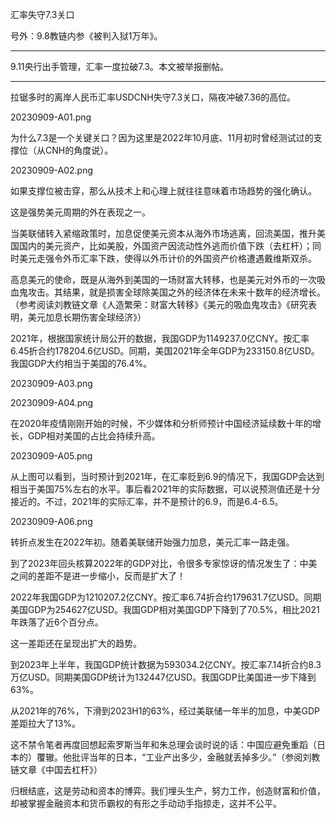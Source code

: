 
汇率失守7.3关口

号外：9.8教链内参《被判入狱1万年》。

---

9.11央行出手管理，汇率一度拉破7.3。本文被举报删帖。

---

拉锯多时的离岸人民币汇率USDCNH失守7.3关口，隔夜冲破7.36的高位。

20230909-A01.png

为什么7.3是一个关键关口？因为这里是2022年10月底、11月初时曾经测试过的支撑位（从CNH的角度说）。

20230909-A02.png

如果支撑位被击穿，那么从技术上和心理上就往往意味着市场趋势的强化确认。

这是强势美元周期的外在表现之一。

当美联储转入紧缩政策时，加息促使美元资本从海外市场逃离，回流美国，推升美国国内的美元资产，比如美股，外国资产因流动性外逃而价值下跌（去杠杆）；同时美元走强令外币汇率下跌，使得以外币计价的外国资产价格遭遇戴维斯双杀。

高息美元的使命，既是从海外到美国的一场财富大转移，也是美元对外币的一次吸血鬼攻击。其结果，就是损害全球除美国之外的经济体在未来十数年的经济增长。（参考阅读刘教链文章《人造繁荣：财富大转移》《美元的吸血鬼攻击》《研究表明，美元加息长期伤害全球经济》）

2021年，根据国家统计局公开的数据，我国GDP为1149237.0亿CNY。按汇率6.45折合约178204.6亿USD。同期，美国2021年全年GDP为233150.8亿USD。我国GDP大约相当于美国的76.4%。

20230909-A03.png

20230909-A04.png

在2020年疫情刚刚开始的时候，不少媒体和分析师预计中国经济延续数十年的增长，GDP相对美国的占比会持续升高。

20230909-A05.png

从上图可以看到，当时预计到2021年，在汇率贬到6.9的情况下，我国GDP会达到相当于美国75%左右的水平。事后看2021年的实际数据，可以说预测值还是十分接近的。不过，2021年的实际汇率，并不是预计的6.9，而是6.4-6.5。

20230909-A06.png

转折点发生在2022年初。随着美联储开始强力加息，美元汇率一路走强。

到了2023年回头核算2022年的GDP对比，令很多专家惊讶的情况发生了：中美之间的差距不是进一步缩小，反而是扩大了！

2022年我国GDP为1210207.2亿CNY。按汇率6.74折合约179631.7亿USD。同期美国GDP为254627亿USD。我国GDP相对美国GDP下降到了70.5%，相比2021年跌落了近6个百分点。

这一差距还在呈现出扩大的趋势。

到2023年上半年，我国GDP统计数据为593034.2亿CNY。按汇率7.14折合约8.3万亿USD。同期美国GDP统计为132447亿USD。我国GDP比美国进一步下降到63%。

从2021年的76%，下滑到2023H1的63%，经过美联储一年半的加息，中美GDP差距拉大了13%。

这不禁令笔者再度回想起索罗斯当年和朱总理会谈时说的话：中国应避免重蹈（日本的）覆辙。他批评当年的日本，“工业产出多少，金融就丢掉多少。”（参阅刘教链文章《中国去杠杆》）

归根结底，这是劳动和资本的博弈。我们埋头生产，努力工作，创造财富和价值，却被掌握金融资本和货币霸权的有形之手动动手指掠走，这并不公平。

